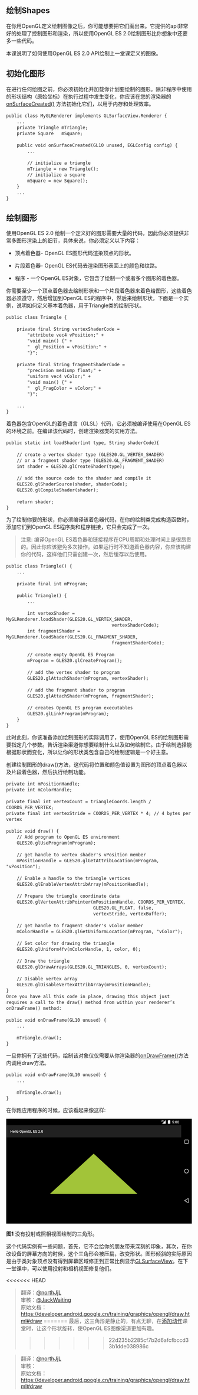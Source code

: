 ## 绘制Shapes

在你用OpenGL定义绘制图像之后，你可能想要把它们画出来。它提供的api非常好的处理了控制图形和渲染，所以使用OpenGL ES 2.0绘制图形比你想象中还要多一些代码。

本课说明了如何使用OpenGL ES 2.0 API绘制上一堂课定义的图像。

## 初始化图形 

在进行任何绘图之前，你必须初始化并加载你计划要绘制的图形。除非程序中使用的形状结构（原始坐标）在执行过程中发生变化，你应该在您的渲染器的 [onSurfaceCreated()](https://developer.android.google.cn/reference/android/opengl/GLSurfaceView.Renderer.html) 方法初始化它们，以用于内存和处理效率。

	public class MyGLRenderer implements GLSurfaceView.Renderer {
	    ...
	    private Triangle mTriangle;
	    private Square   mSquare;
	
	    public void onSurfaceCreated(GL10 unused, EGLConfig config) {
	        ...
	
	        // initialize a triangle
	        mTriangle = new Triangle();
	        // initialize a square
	        mSquare = new Square();
	    }
	    ...
	}


## 绘制图形

使用OpenGL ES 2.0 绘制一个定义好的图形需要大量的代码，因此你必须提供非常多图形渲染上的细节，具体来说，你必须定义以下内容：

- 顶点着色器- OpenGL ES图形代码渲染顶点的形状。

- 片段着色器- OpenGL ES代码去渲染图形表面上的颜色和纹路。

- 程序 - 一个OpenGL ES对象，它包含了绘制一个或者多个图形的着色器。

你需要至少一个顶点着色器去绘制形状和一个片段着色器来着色给图形，这些着色器必须遵守，然后增加到OpenGL ES的程序中，然后来绘制形状，下面是一个实例，说明如何定义基本着色器，用于Triangle类的绘制形状。

	public class Triangle {
	
	    private final String vertexShaderCode =
	        "attribute vec4 vPosition;" +
	        "void main() {" +
	        "  gl_Position = vPosition;" +
	        "}";
	
	    private final String fragmentShaderCode =
	        "precision mediump float;" +
	        "uniform vec4 vColor;" +
	        "void main() {" +
	        "  gl_FragColor = vColor;" +
	        "}";
	
	    ...
	}


着色器包含OpenGL的着色语言（GLSL）代码，它必须被编译使用在OpenGL ES的环境之前。在编译该代码时，创建渲染器类的实用方法。

	public static int loadShader(int type, String shaderCode){
	
	    // create a vertex shader type (GLES20.GL_VERTEX_SHADER)
	    // or a fragment shader type (GLES20.GL_FRAGMENT_SHADER)
	    int shader = GLES20.glCreateShader(type);
	
	    // add the source code to the shader and compile it
	    GLES20.glShaderSource(shader, shaderCode);
	    GLES20.glCompileShader(shader);
	
	    return shader;
	}

为了绘制你要的形状，你必须编译该着色器代码，在你的绘制类完成构造函数时，添加它们到OpenGL ES程序类和程序链接，它只会完成了一次。

>注意: 编译OpenGL ES着色器和链接程序在CPU周期和处理时间上是很昂贵的。因此你应该避免多次操作。如果运行时不知道着色器内容，你应该构建你的代码，这样他们只需创建一次，然后缓存以后使用。

	public class Triangle() {
	    ...
	
	    private final int mProgram;
	
	    public Triangle() {
	        ...
	
	        int vertexShader = MyGLRenderer.loadShader(GLES20.GL_VERTEX_SHADER,
	                                        vertexShaderCode);
	        int fragmentShader = MyGLRenderer.loadShader(GLES20.GL_FRAGMENT_SHADER,
	                                        fragmentShaderCode);
	
	        // create empty OpenGL ES Program
	        mProgram = GLES20.glCreateProgram();
	
	        // add the vertex shader to program
	        GLES20.glAttachShader(mProgram, vertexShader);
	
	        // add the fragment shader to program
	        GLES20.glAttachShader(mProgram, fragmentShader);
	
	        // creates OpenGL ES program executables
	        GLES20.glLinkProgram(mProgram);
	    }
	}

此时此刻，你该准备添加绘制图形的实际调用了，使用OpenGL ES的绘制图形需要指定几个参数。告诉渲染渠道你想要绘制什么以及如何绘制它。由于绘制选择能根据形状而变化，所以让你的形状类包含自己的绘制逻辑是一个好主意。

创建绘制图形的draw()方法，这代码将位置和颜色值设置为图形的顶点着色器以及片段着色器，然后执行绘制功能。

	private int mPositionHandle;
	private int mColorHandle;
	
	private final int vertexCount = triangleCoords.length / COORDS_PER_VERTEX;
	private final int vertexStride = COORDS_PER_VERTEX * 4; // 4 bytes per vertex
	
	public void draw() {
	    // Add program to OpenGL ES environment
	    GLES20.glUseProgram(mProgram);
	
	    // get handle to vertex shader's vPosition member
	    mPositionHandle = GLES20.glGetAttribLocation(mProgram, "vPosition");
	
	    // Enable a handle to the triangle vertices
	    GLES20.glEnableVertexAttribArray(mPositionHandle);
	
	    // Prepare the triangle coordinate data
	    GLES20.glVertexAttribPointer(mPositionHandle, COORDS_PER_VERTEX,
	                                 GLES20.GL_FLOAT, false,
	                                 vertexStride, vertexBuffer);
	
	    // get handle to fragment shader's vColor member
	    mColorHandle = GLES20.glGetUniformLocation(mProgram, "vColor");
	
	    // Set color for drawing the triangle
	    GLES20.glUniform4fv(mColorHandle, 1, color, 0);
	
	    // Draw the triangle
	    GLES20.glDrawArrays(GLES20.GL_TRIANGLES, 0, vertexCount);
	
	    // Disable vertex array
	    GLES20.glDisableVertexAttribArray(mPositionHandle);
	}
	Once you have all this code in place, drawing this object just requires a call to the draw() method from within your renderer’s onDrawFrame() method:
	
	public void onDrawFrame(GL10 unused) {
	    ...
	
	    mTriangle.draw();
	}

一旦你拥有了这些代码，绘制该对象仅仅需要从你渲染器的[onDrawFrame()](https://developer.android.google.cn/reference/android/opengl/GLSurfaceView.Renderer.html)方法内调用draw方法。

	public void onDrawFrame(GL10 unused) {
	    ...
	
	    mTriangle.draw();
	}

在你跑应用程序的时候，应该看起来像这样:

![image](ogl-triangle.png) 

**图1** 没有投射或照相视图绘制的三角形。

这个代码实例有一些问题，首先，它不会给你的朋友带来深刻的印象，其次，在你改设备的屏幕方向的时候，这个三角形会被压扁，改变形状。图形倾斜的实际原因是由于类对象顶点没有得到屏幕区域修正到正常比例显示[GLSurfaceView](https://developer.android.google.cn/reference/android/opengl/GLSurfaceView.html)。在下一堂课中，可以使用投射和相机视图修复他们。

<<<<<<< HEAD
>翻译：[@northJjL](https://github.com/northJjL)                                
>审核：[@JackWaiting](https://github.com/JackWaiting)       
原始文档：<https://developer.android.google.cn/training/graphics/opengl/draw.html#draw>
=======
最后，这三角形是静止的，有点无聊，在[添加动作](https://developer.android.google.cn/training/graphics/opengl/motion.html)课堂时，让这个形状旋转，使OpenGL ES图像渠道更加有趣。
>>>>>>> 22d235b2285cf7b2d6afcfbccd33b1dde038986c

>翻译：[@northJjL](https://github.com/northJjL)      
> 审核：       
原始文档：<https://developer.android.google.cn/training/graphics/opengl/draw.html#draw>
